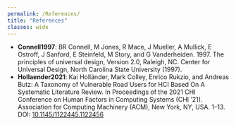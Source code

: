 ```yaml
---
permalink: /References/
title: "References"
classes: wide
---
```

- __Connell1997__: <a name="connell1997"></a> BR Connell, M Jones, R Mace, J Mueller, A Mullick, E Ostroff, J Sanford, E Steinfeld, M Story, and G Vanderheiden. 1997. The principles of universal design, Version 2.0, Raleigh, NC. Center for Universal Design, North Carolina State University (1997).
- __Hollaender2021__: <a name="hollaender2021"></a> Kai Holländer, Mark Colley, Enrico Rukzio,  and Andreas Butz: A Taxonomy of Vulnerable Road Users for HCI Based On A Systematic Literature Review. In Proceedings of the 2021 CHI Conference on Human Factors in Computing Systems (CHI ’21). Association for Computing Machinery (ACM), New York, NY, USA. 1–13. DOI: [10.1145/1122445.1122456](https://dx.doi.org/10.1145/1122445.1122456)

<!--
3. <a name="ref1"></a> Andrés Aparicio, Laura Sanz, Gary Burnett, Hans Stoll, Maxim Arbitmann, Martin Kunert, Fabian Flohr, Patrick Seiniger, and Dariu Gavrila. 2017. Advancing active safety towards the protection of vulnerable road users: the PROSPECT project. In 25th International Technical Conference on the Enhanced Safety of Vehicles (ESV) National Highway Traffic Safety Administration.
4. <a name="ref2"></a> Felix Becker and Kay W Axhausen. 2017. Literature review on surveys investigating the acceptance of automated vehicles. Transportation 44, 6 (2017), 1293–1306.
5. <a name="ref3"></a> Alisa Miller Beyer. 2011. Improving student presentations: Pecha Kucha and just plain PowerPoint. Teaching of Psychology 38, 2 (2011), 122–126.
6. <a name="ref4"></a> Rupert RA Bourne, Seth R Flaxman, Tasanee Braithwaite, Maria V Cicinelli, Aditi Das, Jost B Jonas, Jill Keeffe, John H Kempen, Janet Leasher, Hans Limburg, and others. 2017. Magnitude, temporal trends, and projections of the global prevalence of blindness and distance and near vision impairment: a systematic review and meta-analysis. The Lancet Global Health 5, 9 (2017), e888–e897.
7. <a name="ref5"></a> Mark Colley and Rukzio Rukzio. 2020. Towards a Design Space for External Communication of Autonomous Vehicles. In Extended Abstracts of the 2020 CHI Conference on Human Factors in Computing Systems (CHI ’20). ACM, Association for Computing Machinery, New York, NY, USA. DOI: [10.1145/3334480.3382844](http://dx.doi.org/10.1145/3334480.3382844) Accepted.
8. <a name="ref6"></a> Mark Colley, Marcel Walch, Jan Gugenheimer, Ali Askari, and Rukzio Rukzio. 2020. Towards Inclusive External Communication of Autonomous Vehicles for Pedestrians with Vision Impairments. In Proceedings of the 2020 CHI Conference on Human Factors in Computing Systems (CHI ’20). ACM, Association for Computing Machinery, New York, NY, USA. DOI: [10.1145/3313831.3376472](http://dx.doi.org/10.1145/3313831.3376472) Accepted.
9. <a name="ref7"></a> Mark Colley, Marcel Walch, Jan Gugenheimer, and Enrico Rukzio. 2019. Including People with Impairments from the Start: External Communication of Autonomous Vehicles. In Proceedings of the 11th International Conference on Automotive User Interfaces and Interactive Vehicular Applications: Adjunct Proceedings (AutomotiveUI ’19). Association for Computing Machinery, New York, NY, USA, 307–314. DOI: [10.1145/3349263.3351521](http://dx.doi.org/10.1145/3349263.3351521)
10. <a name="ref8"></a> European Commission. 2020. [ITS & Vulnerable Road Users](https://ec.europa.eu/transport/themes/its/road/action_plan/its_and_vulnerable_road_users_en). (2020). [Online; accessed: 04-MARCH-2020].
11. <a name="ref10"></a> Shuchisnigdha Deb, Daniel W Carruth, Muztaba Fuad, Laura M Stanley, and Darren Frey. 2019. Comparison of Child and Adult Pedestrian Perspectives of External Features on Autonomous Vehicles Using Virtual Reality Experiment. In International Conference on Applied Human Factors and Ergonomics. Springer, 145–156.
12. <a name="ref11"></a> Anna Dickinson, John Arnott, and Suzanne Prior. 2007. Methods for human–computer interaction research with older people. Behaviour & Information Technology 26, 4 (2007), 343–352.
13. <a name="ref12"></a> Jenny Ellis and LLC JEBE Consulting. 2014. Bicycle safety education for children from a developmental and learning perspective. Technical Report. United States. National Highway Traffic Safety Administration.
14. <a name="ref13"></a> Daniel J Fagnant and Kara Kockelman. 2015. Preparing a nation for autonomous vehicles: opportunities, barriers and policy recommendations. Transportation Research Part A: Policy and Practice 77 (2015), 167–181.
15. <a name="ref14"></a> Office for National Statistics. 2019. National population projections: 2018-based. (2019).
16. <a name="ref15"></a> James L Fozard and Sandra Gordon-Salant. 2001. Changes in vision and hearing with aging. (2001).
17. <a name="ref16"></a> Kai Holländer, Ashley Colley, Christian Mai, Jonna Häkkilä, Florian Alt, and Bastian Pfleging. 2019.
    Investigating the Influence of External Car Displays on
    Pedestrians’ Crossing Behavior in Virtual Reality. In
    Proceedings of the 21st International Conference on Human-Computer Interaction with Mobile Devices and Services (MobileHCI 2019). ACM, New York, NY, USA, 11.
    DOI: [10.1145/3338286.3340138](http://dx.doi.org/10.1145/3338286.3340138)
18. <a name="ref17"></a> Christian P. Janssen, Linda Ng Boyle, Andrew L. Kun, Wendy Ju, and Lewis L. Chuang. 2019a. A Hidden
    Markov Framework to Capture Human–Machine Interaction in Automated Vehicles. International Journal of Human-Computer Interaction 35, 11 (2019), 947–955.
    DOI: [10.1080/10447318.2018.1561789](http://dx.doi.org/10.1080/10447318.2018.1561789)
19. <a name="ref18"></a> Christian P Janssen, Stella F Donker, Duncan P Brumby, and Andrew L Kun. 2019b. History and future of human-automation interaction. International Journal of Human-Computer Studies 131 (2019), 99–107.
20. <a name="ref19"></a> Christian P. Janssen, Shamsi T. Iqbal, Andrew L. Kun, and Stella F. Donker. 2019c. Interrupted by my car? Implications of interruption and interleaving research for automated vehicles. International Journal of
    Human-Computer Studies 130 (2019), 221–233. DOI: [10.1016/j.ijhcs.2019.07.004](http://dx.doi.org/10.1016/j.ijhcs.2019.07.004)
21. <a name="ref20"></a> Andrew L. Kun. 2018. Human-Machine Interaction for Vehicles: Review and Outlook. Foundations and Trends® in Human-Computer Interaction 11, 4 (2018), 201–293.
    DOI: [10.1561/1100000069](http://dx.doi.org/10.1561/1100000069)
22. <a name="ref21"></a> Shuo Li, Phil Blythe, Weihong Guo, and Anil Namdeo. 2019. Investigation of older drivers’ requirements of the human-machine interaction in highly automated vehicles. Transportation research part F: traffic psychology and behaviour 62 (2019), 546–563.
23. <a name="ref22"></a> Andreas Löcken, Carmen Golling, and Andreas Riener. 2019.	How Should Automated Vehicles Interact with
    Pedestrians? A Comparative Analysis of Interaction
    Concepts in Virtual Reality. In Proceedings of the 11th International Conference on Automotive User Interfaces and Interactive Vehicular Applications (AutomotiveUI ’19).
    Association for Computing Machinery, New York, NY, USA, 262–274. DOI: [10.1145/3342197.3344544](http://dx.doi.org/10.1145/3342197.3344544)
24. <a name="ref23"></a> A. Löcken, P. Wintersberger, A. Frison, and A. Riener. 2019.	Investigating User Requirements for
    Communication Between Automated Vehicles and Vulnerable Road Users. In 2019 IEEE Intelligent Vehicles Symposium (IV). 879–884. DOI: [10.1109/IVS.2019.8814027](http://dx.doi.org/10.1109/IVS.2019.8814027)
25. <a name="ref24"></a> Karthik Mahadevan, Sowmya Somanath, and Ehud Sharlin. 2018. Communicating awareness and intent in autonomous vehicle-pedestrian interaction. In Proceedings of the 2018 CHI Conference on Human Factors in Computing Systems. ACM, 429.
26. <a name="ref25"></a> Andrii Matviienko, Swamy Ananthanarayan, Shadan Sadeghian Borojeni, Yannick Feld, Wilko Heuten, and Susanne Boll. 2018. Augmenting Bicycles and Helmets with Multimodal Warnings for Children. In Proceedings of the 20th International Conference on Human-Computer Interaction with Mobile Devices and Services (MobileHCI ’18). Association for Computing Machinery, New York, NY, USA, Article Article 15, 13 pages. DOI: [10.1145/3229434.3229479](http://dx.doi.org/10.1145/3229434.3229479)
27. <a name="ref26"></a> Andrii Matviienko, Swamy Ananthanarayan, Stephen Brewster, Wilko Heuten, and Susanne Boll. 2019a. Comparing Unimodal Lane Keeping Cues for Child Cyclists. In Proceedings of the 18th International Conference on Mobile and Ubiquitous Multimedia (MUM ’19). Association for Computing Machinery, New York, NY, USA, Article Article 14, 11 pages. DOI: [10.1145/3365610.3365632](http://dx.doi.org/10.1145/3365610.3365632)
28. <a name="ref27"></a> Andrii Matviienko, Swamy Ananthanarayan, Abdallah El Ali, Wilko Heuten, and Susanne Boll. 2019b. NaviBike: Comparing Unimodal Navigation Cues for Child Cyclists. In Proceedings of the 2019 CHI Conference on Human Factors in Computing Systems (CHI ’19). Association for Computing Machinery, New York, NY, USA, Article Paper 620, 12 pages. DOI: [10.1145/3290605.3300850](http://dx.doi.org/10.1145/3290605.3300850)
29. <a name="ref28"></a> United Nations. 2019a. World Population Prospects: The 2019 Revision. [www.statista.com/statistics/678737/total-number-of-children-worldwide/](https://www.statista.com/statistics/678737/total-number-of-children-worldwide/). (2019). Accessed: 04-MARCH-2020.
30. <a name="ref29"></a> United Nations. 2019b. World Population Prospects: The 2019 Revision 10 Key Findings. [population.un.org/wpp/Publications/Files/WPP2019_10KeyFindings.pdf](https://population.un.org/wpp/Publications/Files/WPP2019_10KeyFindings.pdf). (2019). Accessed: 04-MARCH-2020.
31. <a name="ref30"></a> Trung Thanh Nguyen, Kai Holländer, Marius Hoggenmueller, Callum Parker, and Martin Tomitsch. 2019. Designing for Projection-based Communication between Autonomous Vehicles and Pedestrians. In Proceedings of the 11th International Conference on Automotive User Interfaces and Interactive Vehicular Applications (AutomotiveUI ’19). ACM, New York, NY, USA. DOI: [10.1145/3342197.3344543](http://dx.doi.org/10.1145/3342197.3344543)
32. <a name="ref31"></a> World Health Organization. 2018. Blindness and vision impairment. [www.who.int/news-room/fact-sheets/detail/blindness-and-visual-impairment](https://www.who.int/news-room/fact-sheets/detail/blindness-and-visual-impairment). (2018). Accessed: 07-JUNE-2019.
33. <a name="ref32"></a> World Health Organization. 2019. Deafness and hearing loss. [www.who.int/news-room/fact-sheets/](https://www.who.int/news-room/fact-sheets/) detail/deafness-and-hearing-loss. (2019). Accessed: 07-SEPTEMBER-2019.
34. <a name="ref33"></a> Jennifer A Oxley, Elfriede Ihsen, Brian N Fildes, Judith L Charlton, and Ross H Day. 2005. Crossing roads safely: an experimental study of age differences in gap selection by pedestrians. Accident Analysis & Prevention 37, 5 (2005), 962–971.
35. <a name="ref34"></a> Jeffrey S Passel and D D’Vera Cohn. 2008. US population projections, 2005-2050. Pew Research Center Washington, DC.
36. <a name="ref35"></a> Champika Ranasinghe, Stefan Schneegass, Kai Holländer, Rebecca Currano, David Sirkin, Dylan Moore, and Wendy Ju. 2020. Autonomous Vehicle-Pedestrian Interaction Across Cultures: Towards Designing Better External Human Machine Interfaces (eHMIs). In Extended Abstracts of the 2020 CHI Conference on Human Factors in Computing Systems (CHI ’20). ACM, Association for Computing Machinery, New York, NY, USA. DOI: [10.1145/3334480.3382957](http://dx.doi.org/10.1145/3334480.3382957). Accepted.
37. <a name="ref36"></a> Amir Rasouli, Iuliia Kotseruba, and John K Tsotsos. 2017. Understanding pedestrian behavior in complex traffic scenes. IEEE Transactions on Intelligent Vehicles 3, 1 (2017), 61–70.
38. <a name="ref37"></a> WHO/NMH/NVI/18.20. 2018. Global status report on road safety 2018: Summary. Status report. World Health Organization, Geneva. [www.who.int/violence_injury_prevention/road_safety_status/2018/en/](https://www.who.int/violence_injury_prevention/road_safety_status/2018/en/).
-->

